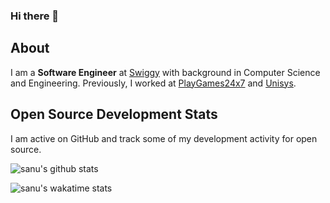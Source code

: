 ### Hi there 👋
## About
I am a **Software Engineer** at [Swiggy](https://www.swiggy.com/) with background in Computer Science and Engineering. Previously, I worked at [PlayGames24x7](https://www.games24x7.com/) and [Unisys](https://www.unisys.com/).


## Open Source Development Stats
I am active on GitHub and track some of my development activity for open source.

![sanu's github stats](https://github-readme-stats.vercel.app/api?username=sanusatyadarshi&show_icons=true&&theme=nord&hide_border=true&count_private=true&hide=issues&custom_title=Github%20Stats)

![sanu's wakatime stats](https://github-readme-stats.vercel.app/api/wakatime?username=sanusatyadarshi&theme=nord&hide_border=true&custom_title=Language%20Stats)


<!-- ## Follow Me
I am not very active on social media, but ...

[![](https://img.shields.io/badge/GitHub-%2312100E.svg?&style=for-the-badge&logo=Github&logoColor=white)](https://github.com/jpoehnelt)
[![](https://img.shields.io/badge/linkedin-%230077B5.svg?&style=for-the-badge&logo=linkedin&logoColor=white)](https://www.linkedin.com/in/justin-poehnelt)
[![](https://img.shields.io/badge/medium-%2312100E.svg?&style=for-the-badge&logo=medium&logoColor=white)](https://jpoehnelt.medium.com/)
[![](https://img.shields.io/badge/twitter-%231DA1F2.svg?&style=for-the-badge&logo=twitter&logoColor=white)](https://twitter.com/jpoehnelt

<!--
**sanusatyadarshi/sanusatyadarshi** is a ✨ _special_ ✨ repository because its `README.md` (this file) appears on your GitHub profile.

Here are some ideas to get you started:

- 🔭 I’m currently working on ...
- 🌱 I’m currently learning ...
- 👯 I’m looking to collaborate on ...
- 🤔 I’m looking for help with ...
- 💬 Ask me about ...
- 📫 How to reach me: ...
- 😄 Pronouns: ...
- ⚡ Fun fact: ...
-->
